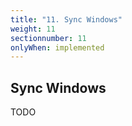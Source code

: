 ```yaml
---
title: "11. Sync Windows"
weight: 11
sectionnumber: 11
onlyWhen: implemented
---
```


## Sync Windows

TODO
